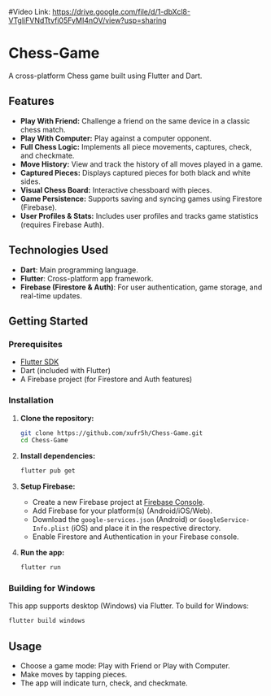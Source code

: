 #Video Link: 
https://drive.google.com/file/d/1-dbXcl8-VTgliFVNdTtvfi05FyMI4nOV/view?usp=sharing

# Chess-Game

A cross-platform Chess game built using Flutter and Dart.

## Features

- **Play With Friend:** Challenge a friend on the same device in a classic chess match.
- **Play With Computer:** Play against a computer opponent.
- **Full Chess Logic:** Implements all piece movements, captures, check, and checkmate.
- **Move History:** View and track the history of all moves played in a game.
- **Captured Pieces:** Displays captured pieces for both black and white sides.
- **Visual Chess Board:** Interactive chessboard with pieces.
- **Game Persistence:** Supports saving and syncing games using Firestore (Firebase).
- **User Profiles & Stats:** Includes user profiles and tracks game statistics (requires Firebase Auth).

## Technologies Used

- **Dart**: Main programming language.
- **Flutter**: Cross-platform app framework.
- **Firebase (Firestore & Auth)**: For user authentication, game storage, and real-time updates.

## Getting Started

### Prerequisites

- [Flutter SDK](https://flutter.dev/docs/get-started/install)
- Dart (included with Flutter)
- A Firebase project (for Firestore and Auth features)

### Installation

1. **Clone the repository:**
   ```sh
   git clone https://github.com/xufr5h/Chess-Game.git
   cd Chess-Game
   ```

2. **Install dependencies:**
   ```sh
   flutter pub get
   ```

3. **Setup Firebase:**
   - Create a new Firebase project at [Firebase Console](https://console.firebase.google.com/).
   - Add Firebase for your platform(s) (Android/iOS/Web).
   - Download the `google-services.json` (Android) or `GoogleService-Info.plist` (iOS) and place it in the respective directory.
   - Enable Firestore and Authentication in your Firebase console.

4. **Run the app:**
   ```sh
   flutter run
   ```

### Building for Windows

This app supports desktop (Windows) via Flutter. To build for Windows:
```sh
flutter build windows
```

## Usage

- Choose a game mode: Play with Friend or Play with Computer.
- Make moves by tapping pieces.
- The app will indicate turn, check, and checkmate.


